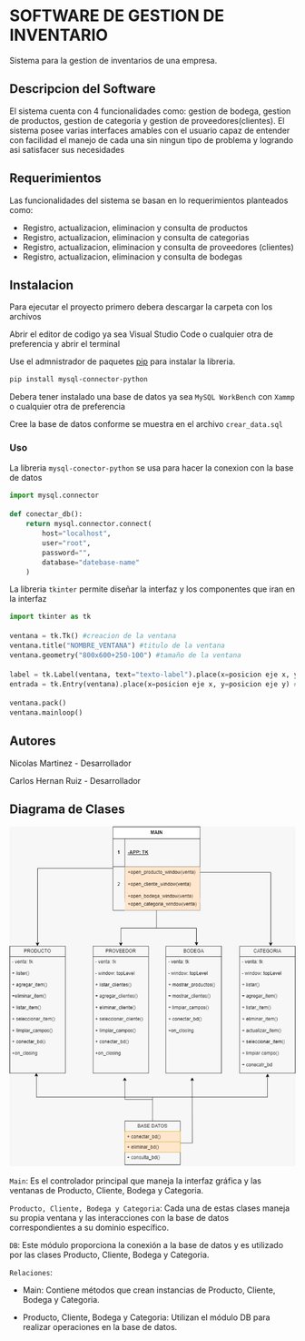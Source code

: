 # SOFTWARE DE GESTION DE INVENTARIO

Sistema para la gestion de inventarios de una empresa.

## Descripcion del Software

El sistema cuenta con 4 funcionalidades como: gestion de bodega, gestion de productos, gestion de categoria y gestion de proveedores(clientes). El sistema posee varias interfaces amables con el usuario capaz de entender con facilidad el manejo de cada una sin ningun tipo de problema y logrando asi satisfacer sus necesidades

## Requerimientos

Las funcionalidades del sistema se basan en lo requerimientos planteados como:
- Registro, actualizacion, eliminacion y consulta de productos
- Registro, actualizacion, eliminacion y consulta de categorias
- Registro, actualizacion, eliminacion y consulta de proveedores (clientes)
- Registro, actualizacion, eliminacion y consulta de bodegas

## Instalacion

Para ejecutar el proyecto primero debera descargar la carpeta con los archivos

Abrir el editor de codigo ya sea Visual Studio Code o cualquier otra de preferencia y abrir el terminal

Use el admnistrador de paquetes [pip](https://pip.pypa.io/en/stable/) para instalar la libreria.

```bash
pip install mysql-connector-python
```

Debera tener instalado una base de datos ya sea `MySQL WorkBench` con `Xammp` o cualquier otra de preferencia

Cree la base de datos conforme se muestra en el archivo `crear_data.sql`

### Uso

La libreria `mysql-conector-python` se usa para hacer la conexion con la base de datos

```python
import mysql.connector

def conectar_db():
    return mysql.connector.connect(
        host="localhost",
        user="root",
        password="",
        database="datebase-name"
    )

```

La libreria `tkinter` permite diseñar la interfaz y los componentes que iran en la interfaz

```python
import tkinter as tk

ventana = tk.Tk() #creacion de la ventana
ventana.title("NOMBRE_VENTANA") #titulo de la ventana
ventana.geometry("800x600+250-100") #tamaño de la ventana

label = tk.Label(ventana, text="texto-label").place(x=posicion eje x, y=posicion eje y) # texto que ira en la ventana
entrada = tk.Entry(ventana).place(x=posicion eje x, y=posicion eje y) # campo de texto para capturar datos de usuario

ventana.pack()
ventana.mainloop()

```

## Autores

Nicolas Martinez - Desarrollador

Carlos Hernan Ruiz - Desarrollador

## Diagrama de Clases

![Diagrama de Clases](diagrama_clase.jpeg)

`Main`: Es el controlador principal que maneja la interfaz gráfica y las ventanas de Producto, Cliente, Bodega y Categoria.

`Producto, Cliente, Bodega y Categoria`: Cada una de estas clases maneja su propia ventana y las interacciones con la base de datos correspondientes a su dominio específico.

`DB`: Este módulo proporciona la conexión a la base de datos y es utilizado por las clases Producto, Cliente, Bodega y Categoria.

`Relaciones`:

- Main: Contiene métodos que crean instancias de Producto, Cliente, Bodega y Categoria.

- Producto, Cliente, Bodega y Categoria: Utilizan el módulo DB para realizar operaciones en la base de datos.
